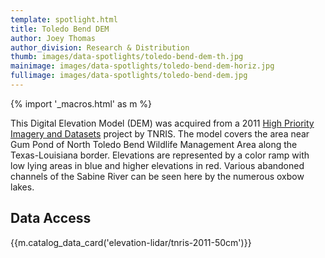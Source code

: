 ```yaml
---
template: spotlight.html
title: Toledo Bend DEM
author: Joey Thomas
author_division: Research & Distribution
thumb: images/data-spotlights/toledo-bend-dem-th.jpg
mainimage: images/data-spotlights/toledo-bend-dem-horiz.jpg
fullimage: images/data-spotlights/toledo-bend-dem.jpg
---
```


{% import '_macros.html' as m %}

This Digital Elevation Model (DEM) was acquired from a 2011 [High Priority
Imagery and Datasets](high-priority-imagery-datasets) project by TNRIS. The
model covers the area near Gum Pond of North Toledo Bend Wildlife Management
Area along the Texas-Louisiana border. Elevations are represented by a color
ramp with low lying areas in blue and higher elevations in red.  Various
abandoned channels of the Sabine River can be seen here by the numerous oxbow
lakes.


## Data Access
{{m.catalog_data_card('elevation-lidar/tnris-2011-50cm')}}
